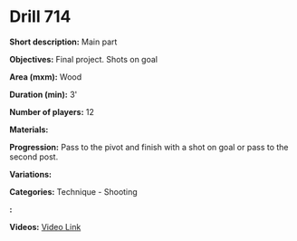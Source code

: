 # Drill 714

**Short description:**
Main part

**Objectives:**
Final project. Shots on goal

**Area (mxm):**
Wood

**Duration (min):**
3'

**Number of players:**
12

**Materials:**


**Progression:**
Pass to the pivot and finish with a shot on goal or pass to the second post.

**Variations:**


**Categories:**
Technique - Shooting

**:**


**Videos:**
[Video Link](https://www.youtube.com/embed/rkKNNEu8apo)

